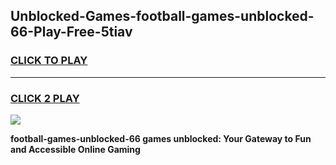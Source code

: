 
## Unblocked-Games-football-games-unblocked-66-Play-Free-5tiav
<h3>
<a href="https://premium76.site?title=football-games-unblocked-66&ref=09A">CLICK TO PLAY</a></h3>
<hr>

<h3>
<a href="https://premium76.site?title=football-games-unblocked-66&ref=09A">CLICK 2 PLAY</a>
  
</h3>

<a href="https://premium76.site?title=football-games-unblocked-66&ref=09A"><img src="https://clearcache.store/games.png"></a>


**football-games-unblocked-66 games unblocked: Your Gateway to Fun and Accessible Online Gaming**
